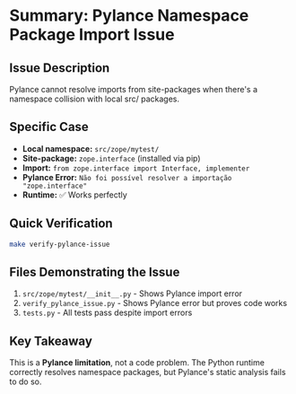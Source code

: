 # Summary: Pylance Namespace Package Import Issue

## Issue Description
Pylance cannot resolve imports from site-packages when there's a namespace collision with local src/ packages.

## Specific Case
- **Local namespace:** `src/zope/mytest/`
- **Site-package:** `zope.interface` (installed via pip)
- **Import:** `from zope.interface import Interface, implementer`
- **Pylance Error:** `Não foi possível resolver a importação "zope.interface"`
- **Runtime:** ✅ Works perfectly

## Quick Verification
```bash
make verify-pylance-issue
```

## Files Demonstrating the Issue
1. `src/zope/mytest/__init__.py` - Shows Pylance import error
2. `verify_pylance_issue.py` - Shows Pylance error but proves code works
3. `tests.py` - All tests pass despite import errors

## Key Takeaway
This is a **Pylance limitation**, not a code problem. The Python runtime correctly resolves namespace packages, but Pylance's static analysis fails to do so.